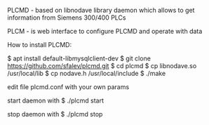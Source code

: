 PLCMD - based on libnodave library daemon which allows to get information from Siemens 300/400 PLCs

PLCM - is web interface to configure PLCMD and operate with data

How to install PLCMD:

$ apt install default-libmysqlclient-dev
$ git clone https://github.com/sfalev/plcmd.git
$ cd plcmd
$ cp libnodave.so /usr/local/lib
$ cp nodave.h /usr/local/include
$ ./make

edit file plcmd.conf with your own params

start daemon with
$ ./plcmd start

stop daemon with
$ ./plcmd stop
